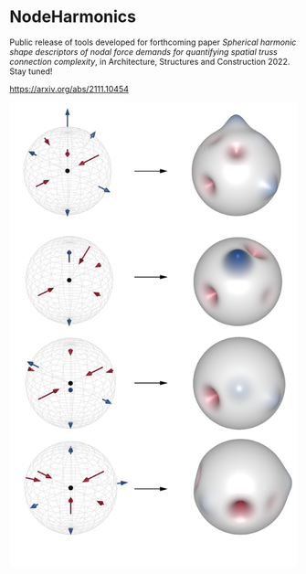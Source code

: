 # NodeHarmonics

Public release of tools developed for forthcoming paper *Spherical harmonic shape descriptors of nodal force demands for quantifying spatial truss connection complexity*, in Architecture, Structures and Construction 2022. Stay tuned!

https://arxiv.org/abs/2111.10454

![example](readmeAssets/Fig5.png)
